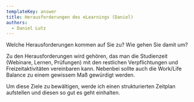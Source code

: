 ```yaml
---
templateKey: answer
title: Herausforderungen des eLearnings (Daniel)
authors:
  - Daniel Lutz
---
```

Welche Herausforderungen kommen auf Sie zu? Wie gehen Sie damit um?



Zu den Herausforderungen wird gehören, das man die Studienzeit (Webinare, Lernen, Prüfungen) mit den restlichen Verpflichtungen und Freizeitaktivitäten vereinbaren kann. Nebenbei sollte auch die Work/Life Balance zu einem gewissem Maß gewürdigt werden.

Um diese Ziele zu bewältigen, werde ich einen strukturierten Zeitplan aufstellen und diesen so gut es geht einhalten.
